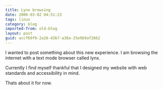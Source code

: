 ```yaml
---
title: Lynx browsing
date: 2006-03-02 04:51:23
tags: linux
category: blog
imported-from: old-blog
layout: post
guid: accf69f0-2a26-43b7-a38a-25e9b9af2662
---
```


I wanted to post something about this new experience. I am browsing the internet with a text mode browser called lynx.

Currently I find myself thankful that I designed my website with web standards and accessibility in mind.

Thats about it for now. 
